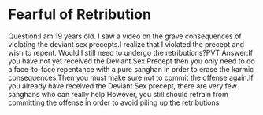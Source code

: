 # Fearful of Retribution

Question:I am 19 years old. I saw a video on the grave consequences of violating the deviant sex precepts.I realize that I violated the precept and wish to repent. Would I still need to undergo the retributions?​PVT      Answer:If you have not yet received the Deviant Sex Precept then you only need to do a face-to-face repentance with a pure sanghan in order to erase the karmic consequences.Then you must make sure not to commit the offense again.If you already have received the Deviant Sex precept, there are very few sanghans who can really help.​However, you still should refrain from committing the offense in order to avoid piling up the retributions.